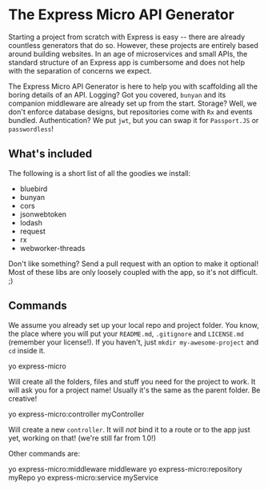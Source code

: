 The Express Micro API Generator
===============================


Starting a project from scratch with Express is easy -- there are already countless generators that do so. However, these projects are entirely based around building websites. In an age of microservices and small APIs, the standard structure of an Express app is cumbersome and does not help with the separation of concerns we expect.

The Express Micro API Generator is here to help you with scaffolding all the boring details of an API. Logging? Got you covered, `bunyan` and its companion middleware are already set up from the start. Storage? Well, we don't enforce database designs, but repositories come with `Rx` and events bundled. Authentication? We put `jwt`, but you can swap it for `Passport.JS` or `passwordless`!

What's included
---------------

The following is a short list of all the goodies we install:
- bluebird
- bunyan
- cors
- jsonwebtoken
- lodash
- request
- rx
- webworker-threads

Don't like something? Send a pull request with an option to make it optional! Most of these libs are only loosely coupled with the app, so it's not difficult. ;)

Commands
--------

We assume you already set up your local repo and project folder. You know, the place where you will put your `README.md`, `.gitignore` and `LICENSE.md` (remember your license!). If you haven't, just `mkdir my-awesome-project` and `cd` inside it.

  yo express-micro

Will create all the folders, files and stuff you need for the project to work. It will ask you for a project name! Usually it's the same as the parent folder. Be creative!

  yo express-micro:controller myController

Will create a new `controller`. It will _not_ bind it to a route or to the app just yet, working on that! (we're still far from 1.0!)

Other commands are:

  yo express-micro:middleware middleware
  yo express-micro:repository myRepo
  yo express-micro:service myService